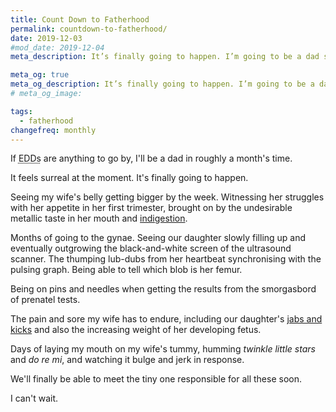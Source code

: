 ```yaml
---
title: Count Down to Fatherhood
permalink: countdown-to-fatherhood/
date: 2019-12-03
#mod_date: 2019-12-04
meta_description: It’s finally going to happen. I’m going to be a dad soon!

meta_og: true
meta_og_description: It’s finally going to happen. I’m going to be a dad soon!
# meta_og_image: 

tags: 
  - fatherhood
changefreq: monthly
---
```


If <abbr title="Expected Due Date">EDDs</abbr> are anything to go by, I'll be a dad in roughly a month's time.

It feels surreal at the moment. It's finally going to happen. 

Seeing my wife's belly getting bigger by the week. Witnessing her struggles with her appetite in her first trimester, brought on by the undesirable metallic taste in her mouth and <a href="https://www.nhs.uk/conditions/pregnancy-and-baby/indigestion-heartburn-pregnant/" target="_blank" rel="noopener">indigestion</a>. 

Months of going to the gynae. Seeing our daughter slowly filling up and eventually outgrowing the black-and-white screen of the ultrasound scanner. The thumping lub-dubs from her heartbeat synchronising with the pulsing graph. Being able to tell which blob is her femur.

Being on pins and needles when getting the results from the smorgasbord of prenatel tests. 

The pain and sore my wife has to endure, including our daughter's <a href="https://www.matermothers.org.au/journey/pregnancy/your-baby-s-movements" target="_blank" rel="noopener">jabs and kicks</a> and also the increasing weight of her developing fetus.

Days of laying my mouth on my wife's tummy, humming *twinkle little stars* and *do re mi*, and watching it bulge and jerk in response.

We'll finally be able to meet the tiny one responsible for all these soon.

I can't wait.